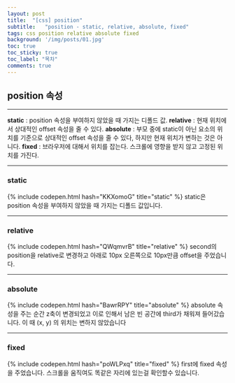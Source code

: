 ```yaml
---
layout: post
title:  "[css] position"
subtitle:   "position - static, relative, absolute, fixed"
tags: css position relative absolute fixed
background: '/img/posts/01.jpg'
toc: true
toc_sticky: true
toc_label: "목차"
comments: true
---
```


## position 속성
---
__static__ : position 속성을 부여하지 않았을 때 가지는 디폴드 값.
__relative__ : 현재 위치에서 상대적인 offset 속성을 줄 수 있다.
__absolute__ : 부모 중에 static이 아닌 요소의 위치를 기준으로 상대적인 offset 속성을 줄 수 있다, 하지만 현재 위치가 변하는 것은 아니다.
__fixed__ : 브라우저에 대해서 위치를 잡는다. 스크롤에 영향을 받지 않고 고정된 위치를 가진다.

---
### static
{% include codepen.html hash="KKXomoG" title="static" %}
static은 position 속성을 부여하지 않았을 때 가지는 디폴드 값입니다.

---
### relative
{% include codepen.html hash="QWqmvrB" title="relative" %}
second의 position을 relative로 변경하고 아래로 10px 오른쪽으로 10px만큼 offset을 주었습니다.

---
### absolute
{% include codepen.html hash="BawrRPY" title="absolute" %}
absolute 속성을 주는 순간 z축이 변경되었고 이로 인해서 남은 빈 공간에 third가 채워져 들어갔습니다. 이 때 (x, y) 의 위치는 변하지 않았습니다

---
### fixed
{% include codepen.html hash="poWLPxq" title="fixed" %}
first에 fixed 속성을 주었습니다. 스크롤을 움직여도 똑같은 자리에 있는걸 확인할수 있습니다.



